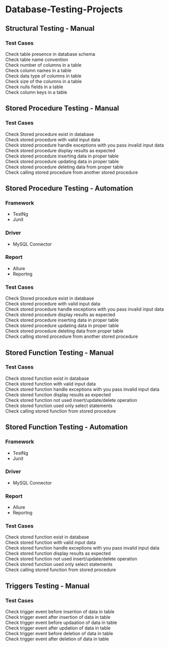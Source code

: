 # Database-Testing-Projects
  
 ## Structural Testing - Manual

 ### Test Cases
      
 Check table presence in database schema<br>
 Check table name convention<br>
 Check number of columns in a table<br>
 Check column names in a table<br>
 Check data type of columns in table<br>
 Check size of the columns in a table<br>
 Check nulls fields in a table<br>
 Check column keys in a table<br>



 ## Stored Procedure Testing - Manual

 ### Test Cases
      
 Check Stored procedure exist in database<br>
 Check stored procedure with valid input data<br>
 Check stored procedure handle exceptions with you pass invalid input data<br>
 Check stored procedure display results as expected<br>
 Check stored procedure inserting data in proper table<br>
 Check stored procedure updating data in proper table<br>
 Check stored procedure deleting data from proper table<br>
 Check  calling stored procedure from another stored procedure<br>

## Stored Procedure Testing - Automation

 ### Framework
 - TestNg<br>
 - Junit<br>
 ### Driver
 - MySQL Connector
### Report
 - Allure<br>
 - Reportng<br>

 ### Test Cases
      
 Check Stored procedure exist in database<br>
 Check stored procedure with valid input data<br>
 Check stored procedure handle exceptions with you pass invalid input data<br>
 Check stored procedure display results as expected<br>
 Check stored procedure inserting data in proper table<br>
 Check stored procedure updating data in proper table<br>
 Check stored procedure deleting data from proper table<br>
 Check  calling stored procedure from another stored procedure<br>

 ## Stored Function Testing - Manual

 ### Test Cases
      
 Check stored function exist in database<br>
 Check stored function with valid input data<br>
 Check stored function handle exceptions with you pass invalid input data<br>
 Check stored function display results as expected<br>
 Check stored function not used insert/update/delete operation<br>
 Check stored function used only select statements<br>
 Check calling stored function from stored procedure<br>


 ## Stored Function Testing - Automation

 ### Framework
 - TestNg<br>
 - Junit<br>
 ### Driver
 - MySQL Connector
### Report
 - Allure<br>
 - Reportng<br>

 ### Test Cases
      
 Check stored function exist in database<br>
 Check stored function with valid input data<br>
 Check stored function handle exceptions with you pass invalid input data<br>
 Check stored function display results as expected<br>
 Check stored function not used insert/update/delete operation<br>
 Check stored function used only select statements<br>
 Check calling stored function from stored procedure<br>


  ## Triggers Testing - Manual

 ### Test Cases
      
 Check  trigger event before insertion  of data in table <br>
 Check  trigger event after insertion of data in table<br>
 Check  trigger event before updaation  of data in table<br>
 Check  trigger event after updation of data in table<br>
 Check  trigger event before deletion of data in table<br>
 Check  trigger event after deletion of data in table<br>


